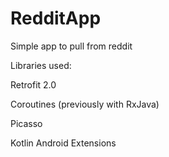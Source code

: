 # RedditApp

Simple app to pull from reddit

Libraries used:

Retrofit 2.0

Coroutines (previously with RxJava)

Picasso

Kotlin Android Extensions

